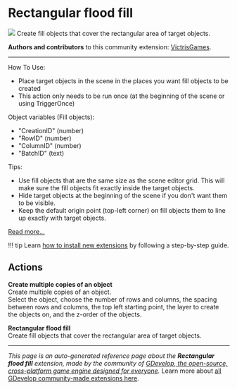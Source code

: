 # Rectangular flood fill

<img src="https://resources.gdevelop-app.com/assets/Icons/Glyphster Pack/Master/SVG/Graphic Design/Graphic Design_grid.svg" class="extension-icon"></img>
Create fill objects that cover the rectangular area of target objects.

**Authors and contributors** to this community extension: [VictrisGames](https://gd.games/VictrisGames).

---

How To Use:

- Place target objects in the scene in the places you want fill objects to be created
- This action only needs to be run once (at the beginning of the scene or using TriggerOnce)

Object variables (Fill objects): 

- "CreationID" (number)
- "RowID" (number)
- "ColumnID" (number)
- "BatchID" (text)

Tips:

- Use fill objects that are the same size as the scene editor grid.  This will make sure the fill objects fit exactly inside the target objects.
- Hide target objects at the beginning of the scene if you don't want them to be visible.
- Keep the default origin point (top-left corner) on fill objects them to line up exactly with target objects.

[Read more...](https://victrisgames.itch.io/rectangular-flood-fill)

!!! tip
    Learn [how to install new extensions](/gdevelop5/extensions/search) by following a step-by-step guide.

## Actions

**Create multiple copies of an object**  
Create multiple copies of an object.  
Select the object, choose the number of rows and columns, the spacing between rows and columns, the top left starting point, the layer to create the objects on, and the z-order of the objects.

**Rectangular flood fill**  
Create fill objects that cover the rectangular area of target objects.



---

*This page is an auto-generated reference page about the **Rectangular flood fill** extension, made by the community of [GDevelop, the open-source, cross-platform game engine designed for everyone](https://gdevelop.io/).* Learn more about [all GDevelop community-made extensions here](/gdevelop5/extensions).